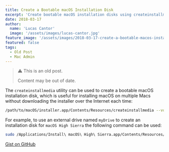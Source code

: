```yaml
---
title: Create a Bootable macOS Installation Disk
excerpt: 'Create bootable macOS installation disks using createinstallmedia for installing macOS on multiple computers.'
date: 2018-03-17
author:
  name: 'Lucas Cantor'
  image: '/assets/images/lucas-cantor.jpg'
feature_image: '/assets/images/2018-03-17-create-a-bootable-macos-installation-disk.png'
featured: false
tags:
  - Old Post
  - Mac Admin
---
```


> ⚠️ This is an old post.
>
> Content may be out of date.

The `createinstallmedia` utility can be used to create a bootable macOS installation disk, which is useful for installing macOS on multiple Macs without downloading the installer over the Internet each time:

```bash
/path/to/macOS/installer.app/Contents/Resources/createinstallmedia --volume /path/to/installation/media/volume --applicationpath /path/to/macOS/installer.app --nointeraction
```

For example, to use an external drive named `myDrive` to create an installation disk for `macOS High Sierra` the following command can be used:

```bash
sudo /Applications/Install\ macOS\ High\ Sierra.app/Contents/Resources/createinstallmedia --volume /Volumes/myDrive --applicationpath /Applications/Install\ macOS\ High\ Sierra.app --nointeraction
```

[Gist on GitHub](https://gist.github.com/lucascantor/709ceb0d31e84cd42c46400f7c7f0fb4)
